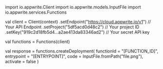 import io.appwrite.Client
import io.appwrite.models.InputFile
import io.appwrite.services.Functions

val client = Client(context)
    .setEndpoint("https://cloud.appwrite.io/v1") // Your API Endpoint
    .setProject("5df5acd0d48c2") // Your project ID
    .setKey("919c2d18fb5d4...a2ae413da83346ad2") // Your secret API key

val functions = Functions(client)

val response = functions.createDeployment(
    functionId = "[FUNCTION_ID]",
    entrypoint = "[ENTRYPOINT]",
    code = InputFile.fromPath("file.png"),
    activate = false
)
